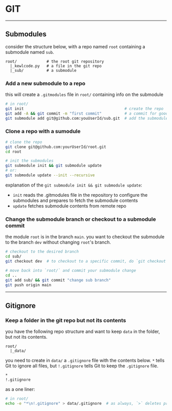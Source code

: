 # GIT

---

## Submodules

consider the structure below, with a repo named `root` containing a submodule named `sub`.

```
root/             # the root git repository
  |_kewlcode.py   # a file in the git repo
  |_sub/          # a submodule
```

### Add a new submodule to a repo 

this will create a `.gitmodules` file in `root/` containing info on the submodule 

```bash
# in root/
git init                                            # create the repo
git add -A && git commit -m "first commit"          # a commit for good measure
git submodule add git@github.com:youUserId/sub.git  # add the submodule
```

### Clone a repo with a sumodule

```bash
# clone the repo
git clone git@github.com:yourUserId/root.git
cd root

# init the submodules
git submodule init && git submodule update
# or:
git submodule update --init --recursive
```

explanation of the `git submodule init && git submodule update`: 
- `init` reads the .gitmodules file in the repository to configure the submodules and prepares to fetch the submodule contents
- `update` fetches submodule contents from remote repo

### Change the submodule branch or checkout to a submodule commit

the module `root` is in the branch `main`. you want to checkout the submodule to the branch `dev` without changing `root`'s branch.

```bash
# checkout to the desired branch
cd sub/
git checkout dev  # to checkout to a specific commit, do `git checkout <commit hash>`

# move back into `root/` and commit your submodule change
cd .. 
git add sub/ && git commit "change sub branch"
git push origin main
```

---

## Gitignore

### Keep a folder in the git repo but not its contents

you have the following repo structure and want to keep `data` in the folder, but not its contents.

```
root/
  |_data/
```

you need to create in `data/` a `.gitignore` file with the contents below. `*` tells Git to ignore all files, but `!.gitignore` tells Git to keep the `.gitignore` file.

```
*
!.gitignore
```

as a one liner:

```bash
# in root/
echo -e "*\n!.gitignore" > data/.gitignore  # as always, `>` deletes pre-existing contents from file.
```


